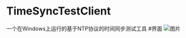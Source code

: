 # TimeSyncTestClient
一个在Windows上运行的基于NTP协议的时间同步测试工具
#界面
![图片](https://user-images.githubusercontent.com/115967131/196845283-54e9eaf6-ad7b-4cf1-a793-a03418d0a79e.png)
